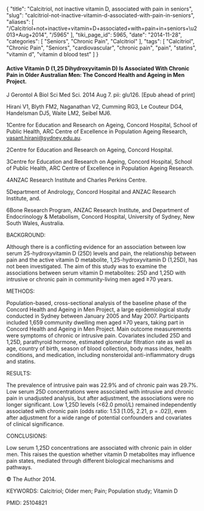 {
    "title": "Calcitriol, not inactive vitamin D, associated with pain in seniors",
    "slug": "calcitriol-not-inactive-vitamin-d-associated-with-pain-in-seniors",
    "aliases": [
        "/Calcitriol+not+inactive+vitamin+D+associated+with+pain+in+seniors+\u2013+Aug+2014",
        "/5965"
    ],
    "tiki_page_id": 5965,
    "date": "2014-11-28",
    "categories": [
        "Seniors",
        "Chronic Pain",
        "Calcitriol"
    ],
    "tags": [
        "Calcitriol",
        "Chronic Pain",
        "Seniors",
        "cardiovascular",
        "chronic pain",
        "pain",
        "statins",
        "vitamin d",
        "vitamin d blood test"
    ]
}


#### Active Vitamin D (1,25 Dihydroxyvitamin D) Is Associated With Chronic Pain in Older Australian Men: The Concord Health and Ageing in Men Project.

J Gerontol A Biol Sci Med Sci. 2014 Aug 7. pii: glu126. <span>[Epub ahead of print]</span>

Hirani V1, Blyth FM2, Naganathan V2, Cumming RG3, Le Couteur DG4, Handelsman DJ5, Waite LM2, Seibel MJ6.

1Centre for Education and Research on Ageing, Concord Hospital, School of Public Health, ARC Centre of Excellence in Population Ageing Research, vasant.hirani@sydney.edu.au.

2Centre for Education and Research on Ageing, Concord Hospital.

3Centre for Education and Research on Ageing, Concord Hospital, School of Public Health, ARC Centre of Excellence in Population Ageing Research.

4ANZAC Research Institute and Charles Perkins Centre.

5Department of Andrology, Concord Hospital and ANZAC Research Institute, and.

6Bone Research Program, ANZAC Research Institute, and Department of Endocrinology & Metabolism, Concord Hospital, University of Sydney, New South Wales, Australia.

BACKGROUND:

Although there is a conflicting evidence for an association between low serum 25-hydroxyvitamin D (25D) levels and pain, the relationship between pain and the active vitamin D metabolite, 1,25-hydroxyvitamin D (1,25D), has not been investigated. The aim of this study was to examine the associations between serum vitamin D metabolites: 25D and 1,25D with intrusive or chronic pain in community-living men aged ≥70 years.

METHODS:

Population-based, cross-sectional analysis of the baseline phase of the Concord Health and Ageing in Men Project, a large epidemiological study conducted in Sydney between January 2005 and May 2007. Participants included 1,659 community dwelling men aged ≥70 years, taking part in Concord Health and Ageing in Men Project. Main outcome measurements were symptoms of chronic or intrusive pain. Covariates included 25D and 1,25D, parathyroid hormone, estimated glomerular filtration rate as well as age, country of birth, season of blood collection, body mass index, health conditions, and medication, including nonsteroidal anti-inflammatory drugs and statins.

RESULTS:

The prevalence of intrusive pain was 22.9% and of chronic pain was 29.7%. Low serum 25D concentrations were associated with intrusive and chronic pain in unadjusted analysis, but after adjustment, the associations were no longer significant. Low 1,25D levels (<62.0 pmol/L) remained independently associated with chronic pain (odds ratio: 1.53 <span>[1.05, 2.21, p = .02]</span>), even after adjustment for a wide range of potential confounders and covariates of clinical significance.

CONCLUSIONS:

Low serum 1,25D concentrations are associated with chronic pain in older men. This raises the question whether vitamin D metabolites may influence pain states, mediated through different biological mechanisms and pathways.

© The Author 2014. 

KEYWORDS: Calcitriol; Older men; Pain; Population study; Vitamin D

PMID: 25104821